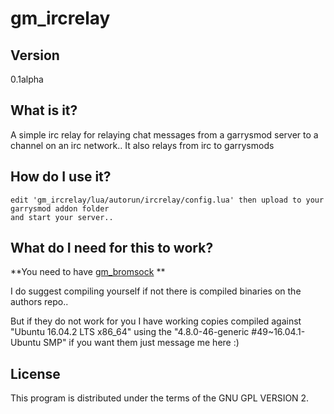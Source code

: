 gm_ircrelay
===========

Version
-------
0.1alpha


What is it?
-----------
A simple irc relay for relaying chat messages from a garrysmod server to a channel on an irc network..
It also relays from irc to garrysmods



How do I use it?
----------------
	edit 'gm_ircrelay/lua/autorun/ircrelay/config.lua' then upload to your garrysmod addon folder
	and start your server..
	
	
What do I need for this to work?
---------------------------------
**You need to have [gm_bromsock](https://github.com/Bromvlieg/gm_bromsock) **

I do suggest compiling yourself if not there is compiled binaries on the authors repo..

But if they do not work for you I have working copies compiled against "Ubuntu 16.04.2 LTS x86_64" using the "4.8.0-46-generic #49~16.04.1-Ubuntu SMP"
if you want them just message me here :)

License
-------
This program is distributed under the terms of the GNU GPL VERSION 2.